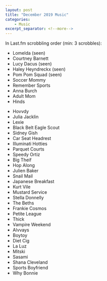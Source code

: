 ```yaml
---
layout: post
title: "December 2019 Music"
categories:
    - Music
excerpt_separator: <!--more-->
---
```

In Last.fm scrobbling order (min: 3 scrobbles):

- Lomelda (seen)
- Courtney Barnett
- Lucy Dacus (seen)
- Haley Heyndreckx (seen)
- Pom Pom Squad (seen)
- Soccer Mommy
- Remember Sports
- Anna Burch
- Adult Mom
- Hinds
<!--more-->
- Hovvdy
- Julia Jacklin
- Lexie
- Black Belt Eagle Scout
- Sidney Gish
- Car Seat Headrest
- Illuminati Hotties
- Parquet Courts
- Speedy Ortiz
- Big Theif
- Hop Along
- Julien Baker
- Snail Mail
- Japanese Breakfast
- Kurt Vile
- Mustard Service
- Stella Donnelly
- The Beths
- Frankie Cosmos
- Petite League
- Thick
- Vampire Weekend
- Alvvays
- Boytoy
- Diet Cig
- La Luz
- Mitski
- Sasami
- Shana Cleveland
- Sports Boyfriend
- Why Bonnie